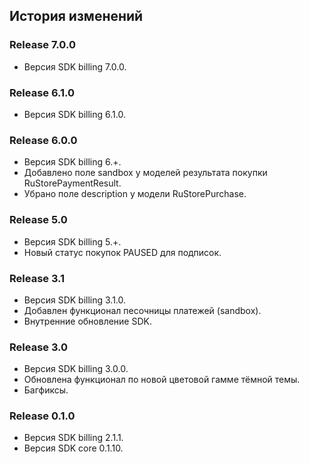 ## История изменений

### Release 7.0.0
- Версия SDK billing 7.0.0.

### Release 6.1.0
- Версия SDK billing 6.1.0.

### Release 6.0.0
- Версия SDK billing 6.+.
- Добавлено поле sandbox у моделей результата покупки RuStorePaymentResult.
- Убрано поле description у модели RuStorePurchase.

### Release 5.0
- Версия SDK billing 5.+.
- Новый статус покупок PAUSED для подписок.

### Release 3.1
- Версия SDK billing 3.1.0.
- Добавлен функционал песочницы платежей (sandbox).
- Внутренние обновление SDK.

### Release 3.0
- Версия SDK billing 3.0.0.
- Обновлена функционал по новой цветовой гамме тёмной темы.
- Багфиксы.

### Release 0.1.0
- Версия SDK billing 2.1.1.
- Версия SDK core 0.1.10.

